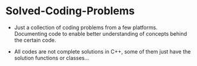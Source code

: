 # Solved-Coding-Problems

- Just a collection of coding problems from a few platforms.<br>
Documenting code to enable better understanding of concepts behind the certain code.

- All codes are not complete solutions in C++, some of them just have the solution functions or classes...